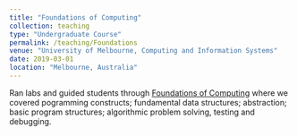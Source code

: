```yaml
---
title: "Foundations of Computing"
collection: teaching
type: "Undergraduate Course"
permalink: /teaching/Foundations
venue: "University of Melbourne, Computing and Information Systems"
date: 2019-03-01
location: "Melbourne, Australia"
---
```


Ran labs and guided students through [Foundations of Computing](https://handbook.unimelb.edu.au/2019/subjects/comp10001) where we covered pogramming constructs; fundamental data structures; abstraction; basic program structures; algorithmic problem solving, testing and debugging.